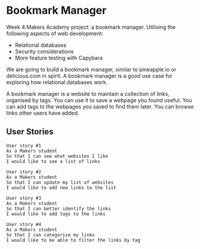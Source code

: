 # Bookmark Manager

Week 4 Makers Academy project: a bookmark manager. Utilising the following aspects of web development:

* Relational databases
* Security considerations
* More feature testing with Capybara

We are going to build a bookmark manager, similar to pineapple.io or delicious.com in spirit. A bookmark manager is a good use case for exploring how relational databases work.

A bookmark manager is a website to maintain a collection of links, organised by tags. You can use it to save a webpage you found useful. You can add tags to the webpages you saved to find them later. You can browse links other users have added.


## User Stories 


```
User story #1
As a Makers student
So that I can see what websites I like
I would like to see a list of links
```
```
User story #2
As a Makers student
So that I can update my list of websites
I would like to add new links to the list
```
```
User story #3
As a Makers student
So that I can better identify the links
I would like to add tags to the links
```
```
User story #4
As a Makers student
So that I can categorise my links
I would like to be able to filter the links by tag
```

